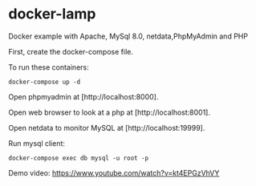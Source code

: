 # docker-lamp

Docker example with Apache, MySql 8.0, netdata,PhpMyAdmin and PHP

First, create the docker-compose file.

To run these containers:

```
docker-compose up -d
```

Open phpmyadmin at [http://localhost:8000].

Open web browser to look at a php at [http://localhost:8001].

Open netdata to monitor MySQL at [http://localhost:19999].

Run mysql client:

`docker-compose exec db mysql -u root -p` 

Demo video: https://www.youtube.com/watch?v=kt4EPGzVhVY
